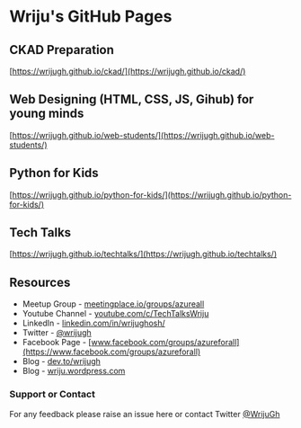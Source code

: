 # Wriju's GitHub Pages

## CKAD Preparation

[https://wrijugh.github.io/ckad/](https://wrijugh.github.io/ckad/)

## Web Designing (HTML, CSS, JS, Gihub) for young minds

[https://wrijugh.github.io/web-students/](https://wrijugh.github.io/web-students/)

## Python for Kids

[https://wrijugh.github.io/python-for-kids/](https://wrijugh.github.io/python-for-kids/)

## Tech Talks 

[https://wrijugh.github.io/techtalks/](https://wrijugh.github.io/techtalks/)

## Resources

- Meetup Group - [meetingplace.io/groups/azureall](https://meetingplace.io/groups/azureall)
- Youtube Channel - [youtube.com/c/TechTalksWriju](https://www.youtube.com/c/TechTalksWriju?sub_confirmation=1)
- LinkedIn - [linkedin.com/in/wrijughosh/](https://www.linkedin.com/in/wrijughosh/)
- Twitter - [@wrijugh](https://twitter.com/wrijugh)
- Facebook Page - [www.facebook.com/groups/azureforall](https://www.facebook.com/groups/azureforall)
- Blog - [dev.to/wrijugh](https://dev.to/wrijugh)
- Blog - [wriju.wordpress.com](https://wriju.wordpress.com/)

### Support or Contact

For any feedback please raise an issue here or contact Twitter [@WrijuGh](https://twitter.com/wrijugh)
